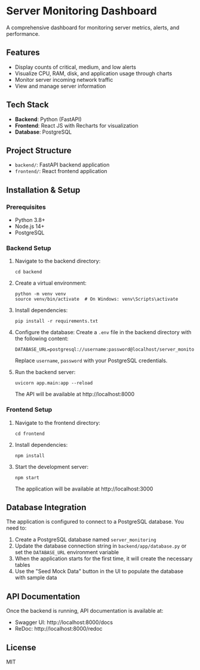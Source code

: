 # Server Monitoring Dashboard

A comprehensive dashboard for monitoring server metrics, alerts, and performance.

## Features

- Display counts of critical, medium, and low alerts
- Visualize CPU, RAM, disk, and application usage through charts
- Monitor server incoming network traffic
- View and manage server information

## Tech Stack

- **Backend**: Python (FastAPI)
- **Frontend**: React JS with Recharts for visualization
- **Database**: PostgreSQL

## Project Structure

- `backend/`: FastAPI backend application
- `frontend/`: React frontend application

## Installation & Setup

### Prerequisites

- Python 3.8+
- Node.js 14+
- PostgreSQL

### Backend Setup

1. Navigate to the backend directory:
   ```
   cd backend
   ```

2. Create a virtual environment:
   ```
   python -m venv venv
   source venv/bin/activate  # On Windows: venv\Scripts\activate
   ```

3. Install dependencies:
   ```
   pip install -r requirements.txt
   ```

4. Configure the database:
   Create a `.env` file in the backend directory with the following content:
   ```
   DATABASE_URL=postgresql://username:password@localhost/server_monitoring
   ```
   Replace `username`, `password` with your PostgreSQL credentials.

5. Run the backend server:
   ```
   uvicorn app.main:app --reload
   ```

   The API will be available at http://localhost:8000

### Frontend Setup

1. Navigate to the frontend directory:
   ```
   cd frontend
   ```

2. Install dependencies:
   ```
   npm install
   ```

3. Start the development server:
   ```
   npm start
   ```

   The application will be available at http://localhost:3000

## Database Integration

The application is configured to connect to a PostgreSQL database. You need to:

1. Create a PostgreSQL database named `server_monitoring`
2. Update the database connection string in `backend/app/database.py` or set the `DATABASE_URL` environment variable
3. When the application starts for the first time, it will create the necessary tables
4. Use the "Seed Mock Data" button in the UI to populate the database with sample data

## API Documentation

Once the backend is running, API documentation is available at:
- Swagger UI: http://localhost:8000/docs
- ReDoc: http://localhost:8000/redoc

## License

MIT